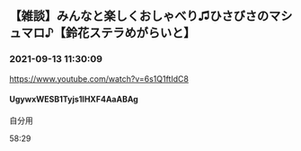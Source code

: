 ## 【雑談】みんなと楽しくおしゃべり♫ひさびさのマシュマロ♪【鈴花ステラめがらいと】
### 2021-09-13 11:30:09
https://www.youtube.com/watch?v=6s1Q1ftIdC8
#### UgywxWESB1Tyjs1lHXF4AaABAg
自分用

58:29

